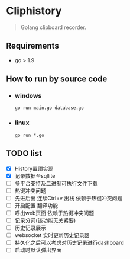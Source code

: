 # Cliphistory
> Golang clipboard recorder. 


## Requirements
- go > 1.9

## How to run by source code

- ### windows
    ```
    go run main.go database.go
    ```

- ### linux
    ```
    go run *.go
    ```


## TODO list

- [x] History置顶实现
- [x] 记录数据至sqllite
- [ ] 多平台支持及二进制可执行文件下载
- [ ] 热键冲突问题
- [ ] 先进后出 连续Ctrl+v 出栈  依赖于热键冲突问题
- [ ] 开启配置 翻译功能
- [ ] 呼出web页面     依赖于热键冲突问题
- [ ] 记录分词(该功能无关紧要)
- [ ] 历史记录展示
- [ ] websocket 实时更新历史记录器
- [ ] 持久化之后可以考虑对历史记录进行dashboard
- [ ] 启动时默认弹出界面